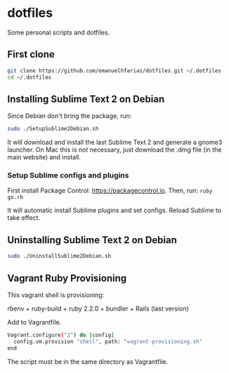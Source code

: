 dotfiles
========
Some personal scripts and dotfiles.

## First clone
```sh
git clone https://github.com/emanuelhfarias/dotfiles.git ~/.dotfiles
cd ~/.dotfiles
```

## Installing Sublime Text 2 on Debian
Since Debian don't bring the package, run:
```sh
sudo ./SetupSublime2Debian.sh
```
It will download and install the last Sublime Text 2 and generate a gnome3 launcher.
On Mac this is not necessary, just download the .dmg file (in the main website) and install.

### Setup Sublime configs and plugins
First install Package Control: https://packagecontrol.io. Then, run: `ruby go.rb`

It will automatic install Sublime plugins and set configs. Reload Sublime to take effect.

## Uninstalling Sublime Text 2 on Debian
```sh
sudo ./UninstallSublime2Debian.sh
```

## Vagrant Ruby Provisioning
This vagrant shell is provisioning:

rbenv + ruby-build + ruby 2.2.0 + bundler + Rails (last version)

Add to Vagrantfile.
```sh
Vagrant.configure("2") do |config|
  config.vm.provision "shell", path: "vagrant-provisioning.sh"
end
```
The script must be in the same directory as Vagrantfile.